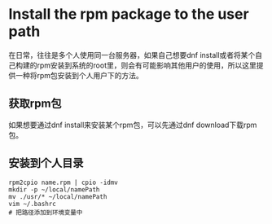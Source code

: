 # Install the rpm package to the user path

在日常，往往是多个人使用同一台服务器，如果自己想要dnf install或者将某个自己构建的rpm安装到系统的root里，则会有可能影响其他用户的使用，所以这里提供一种将rpm包安装到个人用户下的方法。

## 获取rpm包

如果想要通过dnf install来安装某个rpm包，可以先通过dnf download下载rpm包。

## 安装到个人目录

```
rpm2cpio name.rpm | cpio -idmv
mkdir -p ~/local/namePath
mv ./usr/* ~/local/namePath
vim ~/.bashrc
# 把路径添加到环境变量中
```
